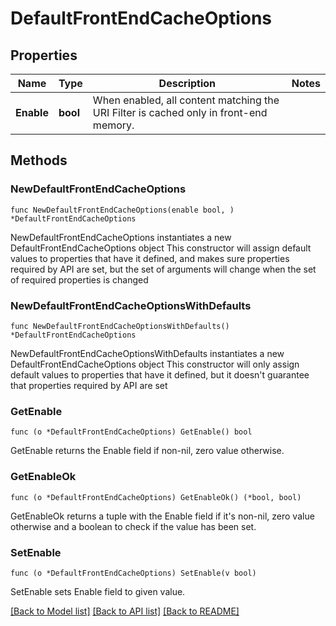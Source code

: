 # DefaultFrontEndCacheOptions

## Properties

Name | Type | Description | Notes
------------ | ------------- | ------------- | -------------
**Enable** | **bool** | When enabled, all content matching the URI Filter is cached only in front-end memory. | 

## Methods

### NewDefaultFrontEndCacheOptions

`func NewDefaultFrontEndCacheOptions(enable bool, ) *DefaultFrontEndCacheOptions`

NewDefaultFrontEndCacheOptions instantiates a new DefaultFrontEndCacheOptions object
This constructor will assign default values to properties that have it defined,
and makes sure properties required by API are set, but the set of arguments
will change when the set of required properties is changed

### NewDefaultFrontEndCacheOptionsWithDefaults

`func NewDefaultFrontEndCacheOptionsWithDefaults() *DefaultFrontEndCacheOptions`

NewDefaultFrontEndCacheOptionsWithDefaults instantiates a new DefaultFrontEndCacheOptions object
This constructor will only assign default values to properties that have it defined,
but it doesn't guarantee that properties required by API are set

### GetEnable

`func (o *DefaultFrontEndCacheOptions) GetEnable() bool`

GetEnable returns the Enable field if non-nil, zero value otherwise.

### GetEnableOk

`func (o *DefaultFrontEndCacheOptions) GetEnableOk() (*bool, bool)`

GetEnableOk returns a tuple with the Enable field if it's non-nil, zero value otherwise
and a boolean to check if the value has been set.

### SetEnable

`func (o *DefaultFrontEndCacheOptions) SetEnable(v bool)`

SetEnable sets Enable field to given value.



[[Back to Model list]](../README.md#documentation-for-models) [[Back to API list]](../README.md#documentation-for-api-endpoints) [[Back to README]](../README.md)


